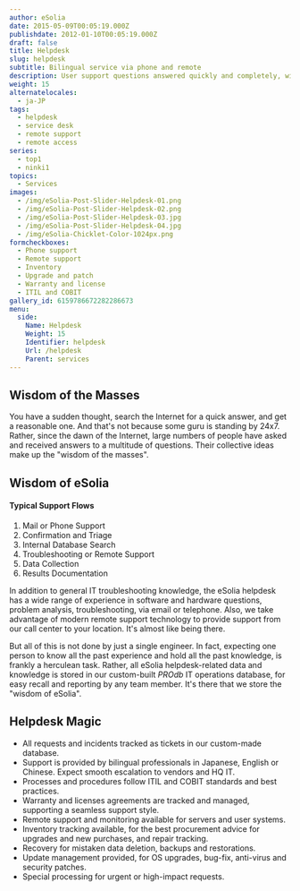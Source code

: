 ```yaml
---
author: eSolia
date: 2015-05-09T00:05:19.000Z
publishdate: 2012-01-10T00:05:19.000Z
draft: false
title: Helpdesk
slug: helpdesk
subtitle: Bilingual service via phone and remote
description: User support questions answered quickly and completely, with knowledge stored in our internal ops database. - from eSolia Inc.
weight: 15
alternatelocales:
  - ja-JP
tags:
  - helpdesk
  - service desk
  - remote support
  - remote access
series:
  - top1
  - ninki1
topics:
  - Services
images:
  - /img/eSolia-Post-Slider-Helpdesk-01.png
  - /img/eSolia-Post-Slider-Helpdesk-02.png
  - /img/eSolia-Post-Slider-Helpdesk-03.jpg
  - /img/eSolia-Post-Slider-Helpdesk-04.jpg
  - /img/eSolia-Chicklet-Color-1024px.png
formcheckboxes:
  - Phone support
  - Remote support
  - Inventory
  - Upgrade and patch
  - Warranty and license
  - ITIL and COBIT
gallery_id: 6159786672282286673
menu:
  side:
    Name: Helpdesk
    Weight: 15
    Identifier: helpdesk
    Url: /helpdesk
    Parent: services
---
```


## Wisdom of the Masses

You have a sudden thought, search the Internet for a quick answer, and get a reasonable one. And that's not because some guru is standing by 24x7. Rather, since the dawn of the Internet, large numbers of people have asked and received answers to a multitude of questions. Their collective ideas make up the "wisdom of the masses".

## Wisdom of eSolia

<div class="esolia-card-panel indigo darken-4 z-depth-1">
  <h4 class="center green-text text-accent-3">Typical Support Flows</h4>
    <ol>
      <li class="white-text">Mail or Phone Support</li>
      <li class="white-text">Confirmation and Triage</li>
      <li class="white-text">Internal Database Search</li>
      <li class="white-text">Troubleshooting or Remote Support</li>
      <li class="white-text">Data Collection</li>
      <li class="white-text">Results Documentation</li>
    </ol>
</div>

In addition to general IT troubleshooting knowledge, the eSolia helpdesk has a wide range of experience in software and hardware questions, problem analysis, troubleshooting, via email or telephone. Also, we take advantage of modern remote support technology to provide support from our call center to your location. It's almost like being there.

But all of this is not done by just a single engineer. In fact, expecting one person to know all the past experience and hold all the past knowledge, is frankly a herculean task. Rather, all eSolia helpdesk-related data and knowledge is stored in our custom-built _PROdb_ IT operations database, for easy recall and reporting by any team member. It's there that we store the "wisdom of eSolia".

## Helpdesk Magic

* All requests and incidents tracked as tickets in our custom-made database.  
* Support is provided by bilingual professionals in Japanese, English or Chinese. Expect smooth escalation to vendors and HQ IT.
* Processes and procedures follow ITIL and COBIT standards and best practices.
* Warranty and licenses agreements are tracked and managed, supporting a seamless support style.
* Remote support and monitoring available for servers and user systems.
* Inventory tracking available, for the best procurement advice for upgrades and new purchases, and repair tracking.
* Recovery for mistaken data deletion, backups and restorations.
* Update management provided, for OS upgrades, bug-fix, anti-virus and security patches.
* Special processing for urgent or high-impact requests.
